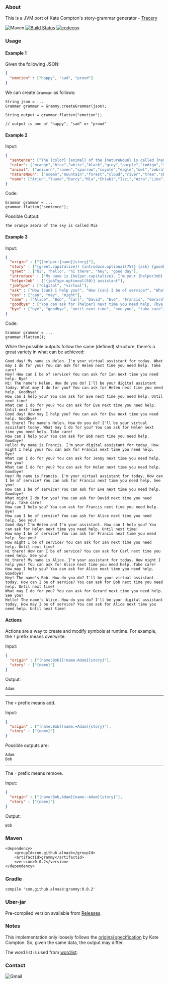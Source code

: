 ### About
This is a JVM port of Kate Compton's story-grammar generator - [Tracery](https://github.com/galaxykate/tracery) 

![Maven](https://img.shields.io/maven-central/v/com.github.almasb/grammy.svg)
[![Build Status](https://travis-ci.org/AlmasB/grammy.svg?branch=master)](https://travis-ci.org/AlmasB/grammy)
[![codecov](https://codecov.io/gh/AlmasB/grammy/branch/master/graph/badge.svg)](https://codecov.io/gh/AlmasB/grammy)

### Usage

#### Example 1

Given the following JSON:

```json
{
  "emotion" : ["happy", "sad", "proud"]
}
```

We can create `Grammar` as follows:

```
String json = ...
Grammar grammar = Grammy.createGrammar(json);

String output = grammar.flatten("emotion");

// output is one of "happy", "sad" or "proud"
```

#### Example 2

Input:

```json
{
  "sentence": ["The {color} {animal} of the {natureNoun} is called {name}"],
  "color": ["orange","blue","white","black","grey","purple","indigo","turquoise"],
  "animal": ["unicorn","raven","sparrow","coyote","eagle","owl","zebra","duck","kitten"],
  "natureNoun": ["ocean","mountain","forest","cloud","river","tree","sky","sea","desert"],
  "name": ["Arjun","Yuuma","Darcy","Mia","Chiaki","Izzi","Azra","Lina"]
}
```

Code:

```
Grammar grammar = ...
grammar.flatten("sentence");
```

Possible Output:

```
The orange zebra of the sky is called Mia
```

#### Example 3

Input:

```json
{
  "origin" : ["{[helper:{name}]story}"],
  "story" : ["{greet.capitalize}! {introduce.optional(75)} {ask} {goodbye}", "{ask} {goodbye}"],
  "greet" : ["hi", "hello", "hi there", "hey", "good day"],
  "introduce" : ["My name is {helper.capitalize}. I'm your {helperJob} for today.", "The name's {helper.capitalize}. How do you do? I'll be your {helperJob} today.", "I'm {helper.capitalize} and I'm your {helperJob}."],
  "helperJob" : ["{jobType.optional(50)} assistant"],
  "jobType" : ["digital", "virtual"],
  "ask" : ["How {can} I help you?", "How {can} I be of service?", "What {can} I do for you?"],
  "can" : ["can", "may", "might"],
  "name" : ["Alice", "Bob", "Carl", "David", "Eve", "Francis", "Gerard", "Helen", "Ian", "Jenny"],
  "goodbye" : ["You can ask for {helper} next time you need help. {bye.capitalize}!"],
  "bye" : ["bye", "goodbye", "until next time", "see you", "take care"]
}
```

Code:

```
Grammar grammar = ...
grammar.flatten();
```

While the possible outputs follow the same (defined) structure, there's a great variety in what can be achieved:

```
Good day! My name is Helen. I'm your virtual assistant for today. What may I do for you? You can ask for Helen next time you need help. Take care!
Hey! How can I be of service? You can ask for Ian next time you need help. Bye!
Hi! The name's Helen. How do you do? I'll be your digital assistant today. What may I do for you? You can ask for Helen next time you need help. Goodbye!
How can I help you? You can ask for Eve next time you need help. Until next time!
What can I do for you? You can ask for Eve next time you need help. Until next time!
Good day! How may I help you? You can ask for Eve next time you need help. Goodbye!
Hi there! The name's Helen. How do you do? I'll be your virtual assistant today. What may I do for you? You can ask for Helen next time you need help. Take care!
How can I help you? You can ask for Bob next time you need help. Goodbye!
Hello! My name is Francis. I'm your digital assistant for today. How might I help you? You can ask for Francis next time you need help. Bye!
What can I do for you? You can ask for Jenny next time you need help. See you!
What can I do for you? You can ask for Helen next time you need help. Goodbye!
Hey! My name is Francis. I'm your virtual assistant for today. How can I be of service? You can ask for Francis next time you need help. See you!
How can I be of service? You can ask for Eve next time you need help. Goodbye!
What might I do for you? You can ask for David next time you need help. Take care!
How can I help you? You can ask for Francis next time you need help. Bye!
How can I be of service? You can ask for Alice next time you need help. See you!
Good day! I'm Helen and I'm your assistant. How can I help you? You can ask for Helen next time you need help. Until next time!
How may I be of service? You can ask for Francis next time you need help. See you!
How might I be of service? You can ask for Ian next time you need help. Until next time!
Hi there! How can I be of service? You can ask for Carl next time you need help. See you!
Hi there! My name is Alice. I'm your assistant for today. How might I help you? You can ask for Alice next time you need help. Take care!
How may I help you? You can ask for Alice next time you need help. Goodbye!
Hey! The name's Bob. How do you do? I'll be your virtual assistant today. How can I be of service? You can ask for Bob next time you need help. Until next time!
What may I do for you? You can ask for Gerard next time you need help. See you!
Hello! The name's Alice. How do you do? I'll be your digital assistant today. How may I be of service? You can ask for Alice next time you need help. Until next time!
```

#### Actions

Actions are a way to create and modify symbols at runtime. For example, the `!` prefix means overwrite.

Input:

```json
{
  "origin" : ["[name:Bob][!name:Adam]{story}"],
  "story" : ["{name}"]
}
```

Output:

```
Adam
```

---

The `+` prefix means add.

Input:

```json
{
  "origin" : ["[name:Bob][name:+Adam]{story}"],
  "story" : ["{name}"]
}
```

Possible outputs are:

```
Adam
Bob
```

---

The `-` prefix means remove.

Input:

```json
{
  "origin" : ["[name:Bob,Adam][name:-Adam]{story}"],
  "story" : ["{name}"]
}
```

Output:

```
Bob
```

### Maven

```
<dependency>
    <groupId>com.github.almasb</groupId>
    <artifactId>grammy</artifactId>
    <version>0.0.2</version>
</dependency>
```

### Gradle

```
compile 'com.github.almasb:grammy:0.0.2'
```

### Uber-jar

Pre-compiled version available from [Releases](https://github.com/AlmasB/grammy/releases).

### Notes

This implementation only loosely follows the [original specification](https://github.com/galaxykate/tracery/tree/tracery2) by Kate Compton.
So, given the same data, the output may differ.

The word list is used from [wordlist](https://github.com/aaronbassett/Pass-phrase).

### Contact

![Gmail](https://img.shields.io/badge/email-almaslvl@gmail.com-red.svg)